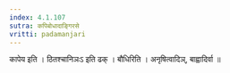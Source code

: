 ```yaml
---
index: 4.1.107
sutra: कपिबोधादाङ्गिरसे
vritti: padamanjari
---
```


 कापेय इति । ठितश्चानिञःऽ इति ढक् । बौधिरिति । अनृषित्वादिञ्, बाह्वादिर्वा ॥